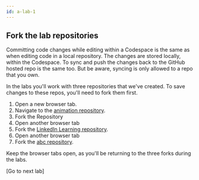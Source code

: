 ```yaml
---
id: a-lab-1
---
```


## Fork the lab repositories

Committing code changes while editing within a Codespace is the same as when editing code in a local repository. The changes are stored locally, within the Codespace. To sync and push the changes back to the GitHub hosted repo is the same too. But be aware, syncing is only allowed to a repo that you own. 

In the labs you'll work with three repositories that we've created.  To save changes to these repos, you'll need to fork them first.

   
1. Open a new browser tab.
2. Navigate to the <a href="#" target="_blank">animation repository</a>.
3. Fork the Repository
4. Open another browser tab
5. Fork the <a href="#" target="_blank">LinkedIn Learning repository</a>.
6. Open another browser tab
7. Fork the <a href="#" target="_blank">abc repository</a>.

Keep the browser tabs open, as you'll be returning to the three forks during the labs.

[Go to next lab]